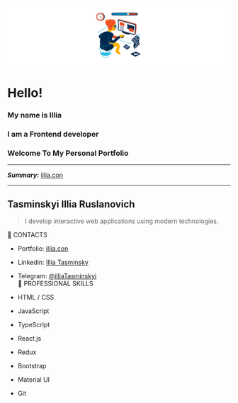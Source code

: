 ![Header](./Header2.png) 

# Hello! 
### My name is Illia
### I am a Frontend developer
### Welcome To My Personal Portfolio

---
***Summary:*** [illia.con](https://www.google.com)

---

## Tasminskyi Illia Ruslanovich

> I develop interactive web applications using modern technologies.
 
:briefcase: CONTACTS 

* Portfolio: [illia.con](https://www.google.com)

* Linkedin: [Illia Tasminsky](https://www.linkedin.com/in/illia-tasminskyi-6349331b6/)

* Telegram: [@illiaTasminskyi](https://t.me/illiaTasminskyi) 
\
:wrench: PROFESSIONAL SKILLS
* HTML / CSS 
* JavaScript 
* TypeScript 
* React.js 
* Redux
* Bootstrap
* Material UI 
* Git 
